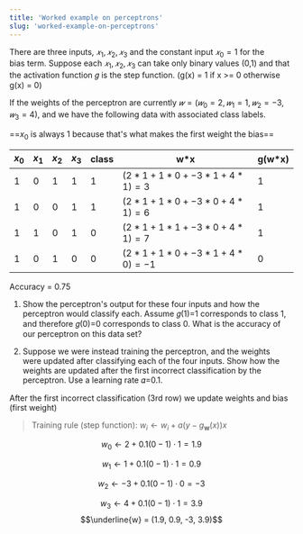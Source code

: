 ```yaml
---
title: 'Worked example on perceptrons'
slug: 'worked-example-on-perceptrons'
---
```


There are three inputs, $𝑥_1,𝑥_2,𝑥_3$ and the constant input $𝑥_0=1$ for the bias term. Suppose each $𝑥_1,𝑥_2,𝑥_3$ can take only binary values (0,1) and that the activation function 𝑔 is the step function. 
(g(x) = 1 if x >= 0 otherwise g(x) = 0)

If the weights of the perceptron are currently $𝑤=(𝑤_0=2,𝑤_1=1,𝑤_2=−3,𝑤_3=4)$, and we have the following data with associated class labels.

==$x_0$ is always 1 because that's what makes the first weight the bias==

| $x_0$ | $x_1$ | $x_2$ | $x_3$ | class | w*x                             | g(w*x) |
| ----- | ----- | ----- | ----- | ----- | ------------------------------- | ------ |
| 1     | 0     | 1     | 1     | 1     | $(2*1 + 1*0 + -3*1 + 4*1) = 3$  | 1      |
| 1     | 0     | 0     | 1     | 1     | $(2*1 + 1*0 + -3*0 + 4*1) = 6$  | 1      |
| 1     | 1     | 0     | 1     | 0     | $(2*1 + 1*1 + -3*0 + 4*1) = 7$  | 1      |
| 1     | 0     | 1     | 0     | 0     | $(2*1 + 1*0 + -3*1 + 4*0) = -1$ | 0      |
Accuracy = 0.75

1. Show the perceptron's output for these four inputs and how the perceptron would classify each. Assume 𝑔(1)=1 corresponds to class 1, and therefore 𝑔(0)=0 corresponds to class 0. What is the accuracy of our perceptron on this data set?  

2. Suppose we were instead training the perceptron, and the weights were updated after classifying each of the four inputs. Show how the weights are updated after the first incorrect classification by the perceptron. Use a learning rate 𝛼=0.1.

After the first incorrect classification (3rd row) we update weights and bias (first weight)

>Training rule (step function): $w_i \leftarrow w_i + a(y-g_\mathbf{w}(x))x$

$$w_0 \leftarrow 2 + 0.1(0-1)\cdot 1 = 1.9$$

$$w_1 \leftarrow 1 + 0.1(0 - 1) \cdot 1 = 0.9$$

$$w_2 \leftarrow -3 + 0.1(0 - 1) \cdot 0 = -3$$

$$w_3 \leftarrow 4 + 0.1(0 - 1) \cdot 1 = 3.9$$
$$\underline{w} = (1.9, 0.9, -3, 3.9)$$

